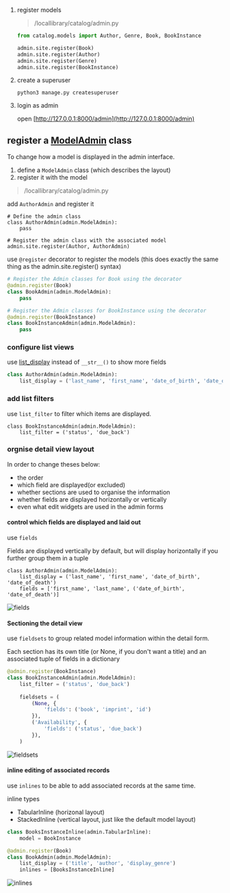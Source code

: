 1. register models

    > /locallibrary/catalog/admin.py

    ```py
    from catalog.models import Author, Genre, Book, BookInstance

    admin.site.register(Book)
    admin.site.register(Author)
    admin.site.register(Genre)
    admin.site.register(BookInstance)
    ```


2.  create a superuser

    ```
    python3 manage.py createsuperuser
    ```

3.  login as admin

    open [http://127.0.0.1:8000/admin](http://127.0.0.1:8000/admin)


## register a [ModelAdmin](https://docs.djangoproject.com/en/dev/ref/contrib/admin/#modeladmin-objects) class

To change how a model is displayed in the admin interface.

1. define a `ModelAdmin` class (which describes the layout)
2. register it with the model

> /locallibrary/catalog/admin.py

add `AuthorAdmin` and register it
```
# Define the admin class
class AuthorAdmin(admin.ModelAdmin):
    pass

# Register the admin class with the associated model
admin.site.register(Author, AuthorAdmin)
```

use `@register` decorator to register the models (this does exactly the same thing as the admin.site.register() syntax)

```py
# Register the Admin classes for Book using the decorator
@admin.register(Book)
class BookAdmin(admin.ModelAdmin):
    pass

# Register the Admin classes for BookInstance using the decorator
@admin.register(BookInstance) 
class BookInstanceAdmin(admin.ModelAdmin):
    pass
```
### configure list views

use [list_display](https://docs.djangoproject.com/en/dev/ref/contrib/admin/#django.contrib.admin.ModelAdmin.list_display) instead of `__str__()` to show more fields

```py
class AuthorAdmin(admin.ModelAdmin):
    list_display = ('last_name', 'first_name', 'date_of_birth', 'date_of_death')
```

### add list filters
use `list_filter` to filter which items are displayed.

```
class BookInstanceAdmin(admin.ModelAdmin):
    list_filter = ('status', 'due_back')
```
### orgnise detail view layout

In order to change theses below:
- the order
- which field are displayed(or excluded)
- whether sections are used to organise the information
- whether fields are displayed horizontally or vertically
-  even what edit widgets are used in the admin forms


#### control which fields are displayed and laid out
use `fields` 

Fields are displayed vertically by default, but will display horizontally if you further group them in a tuple

```
class AuthorAdmin(admin.ModelAdmin):
    list_display = ('last_name', 'first_name', 'date_of_birth', 'date_of_death')
    fields = ['first_name', 'last_name', ('date_of_birth', 'date_of_death')]
```

![fields](https://mdn.mozillademos.org/files/14027/admin_improved_author_detail.png)

#### Sectioning the detail view
use `fieldsets` to group related model information within the detail form.

Each section has its own title (or None, if you don't want a title) and an associated tuple of fields in a dictionary

```py
@admin.register(BookInstance)
class BookInstanceAdmin(admin.ModelAdmin):
    list_filter = ('status', 'due_back')
    
    fieldsets = (
        (None, {
            'fields': ('book', 'imprint', 'id')
        }),
        ('Availability', {
            'fields': ('status', 'due_back')
        }),
    )
```

![fieldsets](https://mdn.mozillademos.org/files/14029/admin_improved_bookinstance_detail_sections.png)


#### inline editing of associated records
use `inlines` to be able to add associated records at the same time.

inline types
- TabularInline (horizonal layout)
- StackedInline (vertical layout, just like the default model layout)

```py
class BooksInstanceInline(admin.TabularInline):
    model = BookInstance

@admin.register(Book)
class BookAdmin(admin.ModelAdmin):
    list_display = ('title', 'author', 'display_genre')
    inlines = [BooksInstanceInline]
```
![inlines](https://mdn.mozillademos.org/files/14033/admin_improved_book_detail_inlines.png)